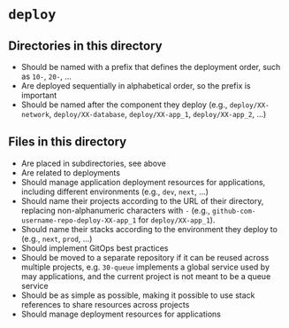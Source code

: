 # `deploy`

## Directories in this directory

- Should be named with a prefix that defines the deployment order, such as `10-`, `20-`, ...
- Are deployed sequentially in alphabetical order, so the prefix is important
- Should be named after the component they deploy (e.g., `deploy/XX-network`, `deploy/XX-database`, `deploy/XX-app_1`, `deploy/XX-app_2`, ...)

## Files in this directory

- Are placed in subdirectories, see above
- Are related to deployments
- Should manage application deployment resources for applications, including different environments (e.g., `dev`, `next`, ...)
- Should name their projects according to the URL of their directory, replacing non-alphanumeric characters with `-` (e.g., `github-com-username-repo-deploy-XX-app_1` for `deploy/XX-app_1`).
- Should name their stacks according to the environment they deploy to (e.g., `next`, `prod`, ...)
- Should implement GitOps best practices
- Should be moved to a separate repository if it can be reused across multiple projects, e.g. `30-queue` implements a global service used by may applications, and the current project is not meant to be a queue service
- Should be as simple as possible, making it possible to use stack references to share resources across projects
- Should manage deployment resources for applications
